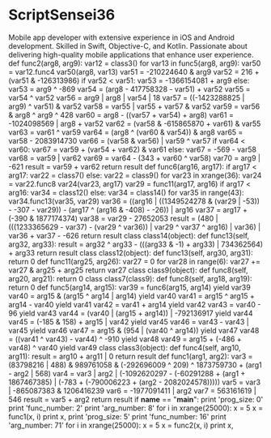 # ScriptSensei36
Mobile app developer with extensive experience in iOS and Android development. Skilled in Swift, Objective-C, and Kotlin. Passionate about delivering high-quality mobile applications that enhance user experience.
def func2(arg8, arg9):
    var12 = class3()
    for var13 in func5(arg8, arg9):
        var50 = var12.func4
        var50(arg8, var13)
    var51 = -210224640 & arg9
    var52 = 216 + (var51 & -126313986)
    if var52 < var51:
        var53 = -1366154081 + arg9
    else:
        var53 = arg9 ^ -869
    var54 = (arg8 - 417758328 - var51) + var52
    var55 = var54 ^ var52
    var56 = arg9 | arg8 | var54 | 18
    var57 = ((-1423288825 | arg9) ^ var51) & var52
    var58 = var55 | var55 + var57 & var52
    var59 = var56 & arg8 ^ arg9 ^ 428
    var60 = arg8 - ((var57 + var54) + arg8)
    var61 = -1024098569 | arg8 + var52
    var62 = (var58 & -615865870 + var61) & var55
    var63 = var61 ^ var59
    var64 = (arg8 ^ (var60 & var54)) & arg8
    var65 = var58 - 2083914730
    var66 = (var58 & var56) | var59 ^ var57
    if var64 < var60:
        var67 = var59 + (var54 + var62) & var61
    else:
        var67 = -569 - var58
    var68 = var59 | var62
    var69 = var64 - (343 + var60 ^ var58)
    var70 = arg9 | -621
    result = var59 + var62
    return result
def func6(arg16, arg17):
    if arg17 < arg17:
        var22 = class7()
    else:
        var22 = class9()
    for var23 in xrange(36):
        var24 = var22.func8
        var24(var23, arg17)
    var29 = func11(arg17, arg16)
    if arg17 < arg16:
        var34 = class12()
    else:
        var34 = class14()
    for var35 in range(43):
        var34.func13(var35, var29)
    var36 = ((arg16 | ((1349524278 & (var29 | -53)) - -307 - var29)) - (arg17 ^ (arg16 & -408) - -26)) | arg16
    var37 = arg17 + (-390 & 1877174374)
    var38 = var29 - 27652053
    result = (480 | (((1233365629 - var37) - (var29 ^ var36)) | var29 ^ var37 ^ arg16) | var36) | var36 + var37 - -626
    return result
class class14(object):
    def func13(self, arg32, arg33):
        result = arg32 ^ arg33 - (((arg33 & -1) + arg33) | 734362564) + arg33
        return result
class class12(object):
    def func13(self, arg30, arg31):
        return 0
def func11(arg25, arg26):
    var27 = 0
    for var28 in range(6):
        var27 += var27 & arg25 + arg25
    return var27
class class9(object):
    def func8(self, arg20, arg21):
        return 0
class class7(class9):
    def func8(self, arg18, arg19):
        return 0
def func5(arg14, arg15):
    var39 = func6(arg15, arg14)
    yield var39
    var40 = arg15 & (arg15 ^ arg14 | arg14)
    yield var40
    var41 = arg15 ^ arg15 + arg14 - var40
    yield var41
    var42 = var41 + arg14
    yield var42
    var43 = var40 - 96
    yield var43
    var44 = (var40 | (arg15 + arg14)) | -792136917
    yield var44
    var45 = (-185 & 158) + arg15 | var42
    yield var45
    var46 = var43 - var43 | var45
    yield var46
    var47 = arg15 & (954 | (var40 ^ arg14))
    yield var47
    var48 = ((var41 ^ var43) - var44) ^ -910
    yield var48
    var49 = arg15 + (-486 + var48) ^ var40
    yield var49
class class3(object):
    def func4(self, arg10, arg11):
        result = arg10 + arg11 | 0
        return result
def func1(arg1, arg2):
    var3 = (83798216 | 488) & 989761058 & (-292696009 ^ 209) ^ 1873759730 + (arg1 - arg2 | 568)
    var4 = var3 | arg2 | (-1092620297 - (-60291288 + (arg1 + 1867467385) | (-783 + (-790006223 + (arg2 - 2082024578)))))
    var5 = var3 | -865087383 & 1206416239
    var6 = -1977091411 | arg2
    var7 = 563161619 | 546
    result = var5 + arg2
    return result
if __name__ == "__main__":
    print 'prog_size: 0'
    print 'func_number: 2'
    print 'arg_number: 8'
    for i in xrange(25000):
        x = 5
        x = func1(x, i)
        print x,
    print 'prog_size: 5'
    print 'func_number: 16'
    print 'arg_number: 71'
    for i in xrange(25000):
        x = 5
        x = func2(x, i)
        print x,
